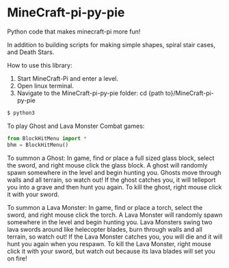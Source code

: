 # MineCraft-pi-py-pie
Python code that makes minecraft-pi more fun!

In addition to building scripts for making simple shapes, spiral stair cases, and Death Stars.

How to use this library:

1.  Start MineCraft-Pi and enter a level.
2.  Open linux terminal.
3.  Navigate to the MineCraft-pi-py-pie folder:
	cd {path to}/MineCraft-pi-py-pie

```bash
$ python3
```

To play Ghost and Lava Monster Combat games:
```python
from BlockHitMenu import *
bhm = BlockHitMenu()
```

To summon a Ghost:
In game, find or place a full sized glass block, select the sword, and right mouse click the glass block.  A ghost will randomly spawn somewhere in the level and begin hunting you.  Ghosts move through walls and all terrain, so watch out!  If the ghost catches you, it will telleport you into a grave and then hunt you again.
To kill the ghost, right mouse click it with your sword.

To summon a Lava Monster:
In game, find or place a torch, select the sword, and right mouse click the torch.
A Lava Monster will randomly spawn somewhere in the level and begin hunting you.  Lava Monsters swing two lava swords around like helecopter blades, burn through walls and all terrain, so watch out!  If the Lava Monster catches you, you will die and it will hunt you again when you respawn.  To kill the Lava Monster, right mouse click it with your sword, but watch out because its lava blades will set you on fire!
